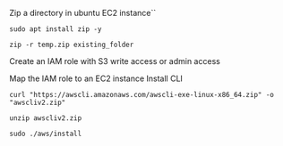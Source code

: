 Zip a directory in ubuntu EC2 instance``

```
sudo apt install zip -y

zip -r temp.zip existing_folder

```
Create an IAM role with S3 write access or admin access

Map the IAM role to an EC2 instance
Install CLI

```
curl "https://awscli.amazonaws.com/awscli-exe-linux-x86_64.zip" -o "awscliv2.zip"

unzip awscliv2.zip

sudo ./aws/install

```
